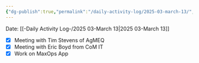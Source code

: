 ```yaml
---
{"dg-publish":true,"permalink":"/daily-activity-log/2025-03-march-13/","noteIcon":"","created":"2025-03-13T08:57:10.908-05:00"}
---
```


Date: [[-Daily Activity Log-/2025 03-March 13\|2025 03-March 13]]

- [x] Meeting with Tim Stevens of AgMEQ
- [x] Meeting with Eric Boyd from CoM IT
- [x] Work on MaxOps App